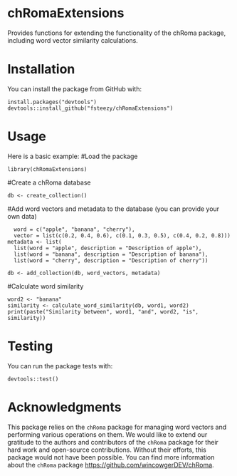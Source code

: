 # chRomaExtensions
Provides functions for extending the functionality of the chRoma package, including word vector similarity calculations. 

# Installation
You can install the package from GitHub with:
```
install.packages("devtools")
devtools::install_github("fsteezy/chRomaExtensions")
```

# Usage
Here is a basic example:
#Load the package
```
library(chRomaExtensions)
```
#Create a chRoma database
```
db <- create_collection()
```

#Add word vectors and metadata to the database (you can provide your own data)
```word_vectors <- data.frame(
  word = c("apple", "banana", "cherry"),
  vector = list(c(0.2, 0.4, 0.6), c(0.1, 0.3, 0.5), c(0.4, 0.2, 0.8)))
metadata <- list(
  list(word = "apple", description = "Description of apple"),
  list(word = "banana", description = "Description of banana"),
  list(word = "cherry", description = "Description of cherry"))

db <- add_collection(db, word_vectors, metadata)
```

#Calculate word similarity
```word1 <- "apple"
word2 <- "banana"
similarity <- calculate_word_similarity(db, word1, word2)
print(paste("Similarity between", word1, "and", word2, "is", similarity))
```
# Testing
You can run the package tests with:
```
devtools::test()
```
# Acknowledgments
This package relies on the `chRoma` package for managing word vectors and performing various operations on them. We would like to extend our gratitude to the authors and contributors of the `chRoma` package for their hard work and open-source contributions. Without their efforts, this package would not have been possible. You can find more information about the `chRoma` package https://github.com/wincowgerDEV/chRoma.
